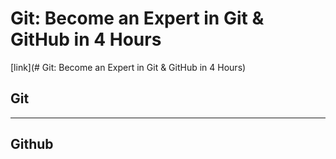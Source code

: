 # Git: Become an Expert in Git & GitHub in 4 Hours
[link](# Git: Become an Expert in Git & GitHub in 4 Hours)

## Git



---

## Github